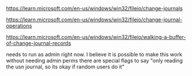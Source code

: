 https://learn.microsoft.com/en-us/windows/win32/fileio/change-journals


https://learn.microsoft.com/en-us/windows/win32/fileio/change-journal-operations


https://learn.microsoft.com/en-us/windows/win32/fileio/walking-a-buffer-of-change-journal-records



needs to run as admin right now. I believe it is possible to make this work without needing admin perms
there are special flags to say "only reading the usn journal, so its okay if random users do it"